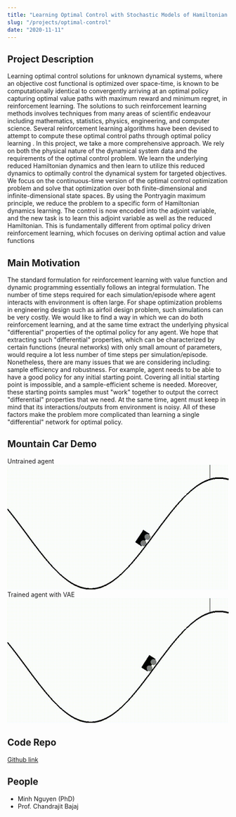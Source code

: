 ```yaml
---
title: "Learning Optimal Control with Stochastic Models of Hamiltonian Dynamics"
slug: "/projects/optimal-control"
date: "2020-11-11"
---
```

## Project Description
Learning optimal control solutions for unknown dynamical systems, where an objective cost functional is optimized over space-time, is known to be computationally identical to convergently arriving at an optimal policy capturing optimal value paths with maximum reward and minimum regret, in reinforcement learning. The solutions to such reinforcement learning methods involves techniques from many areas of scientific endeavour including mathematics, statistics, physics, engineering, and computer science. Several reinforcement learning algorithms have been devised to attempt to compute these optimal control paths through optimal policy learning . In this project, we take a more comprehensive approach. We rely on both the physical nature of the dynamical system data and the requirements of the optimal control problem. We learn the underlying reduced Hamiltonian dynamics and then learn to  utilize this reduced dynamics to optimally control the dynamical system for targeted objectives. We focus on the  continuous-time version of the optimal control optimization problem and solve that optimization over both finite-dimensional and infinite-dimensional state spaces.  By using the Pontryagin maximum principle, we reduce the problem to a specific form of Hamiltonian dynamics learning. The control is now encoded into the adjoint variable, and the new task is to learn this adjoint variable as well as the reduced Hamiltonian. This is fundamentally different from optimal policy driven reinforcement learning, which focuses on deriving optimal action and value functions

## Main Motivation
The standard formulation for reinforcement learning with value function and dynamic programming essentially follows an integral formulation. The number of time steps required for each simulation/episode where agent interacts with environment is often large. For shape optimization problems in engineering design such as airfoil design problem, such simulations can be very costly. We would like to find a way in which we can do both reinforcement learning, and at the same time extract the underlying physical "differential" properties of the optimal policy for any agent. We hope that extracting such "differential" properties, which can be characterized by certain functions (neural networks) with only small amount of parameters, would require a lot less number of time steps per simulation/episode. Nonetheless, there are many issues that we are considering including: sample efficiency and robustness. For example, agent needs to be able to have a good policy for any initial starting point. Covering all initial starting point is impossible, and a sample-efficient scheme is needed. Moreover, these starting points samples must "work" together to output the correct "differential" properties that we need. At the same time, agent must keep in mind that its interactions/outputs from environment is noisy. All of these factors make the problem more complicated than learning a single "differential" network for optimal policy.

## Mountain Car Demo
Untrained agent
![untrained](../../../images/projects/optimal_control/test_mountain_car_untrained.gif)
Trained agent with VAE
![trained](../../../images/projects/optimal_control/test_mountain_car_phase2.gif)

## Code Repo
[Github link](https://github.com/mpnguyen2/neural_pmp)

## People
* Minh Nguyen (PhD)
* Prof. Chandrajit Bajaj